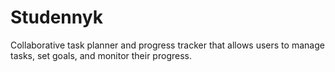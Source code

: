 # Studennyk

Collaborative task planner and progress tracker that allows users to manage 
tasks, set goals, and monitor their progress.
